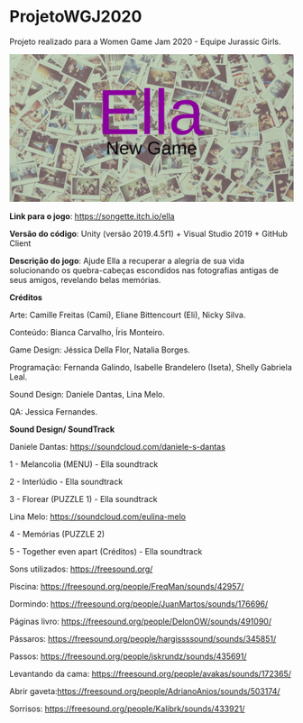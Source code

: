 # ProjetoWGJ2020
Projeto realizado para a Women Game Jam 2020 - Equipe Jurassic Girls.

![Ella](https://github.com/iseta/ProjetoWGJ2020/blob/master/Images/Ella.jpg)

**Link para o jogo**: https://songette.itch.io/ella

**Versão do código**: Unity (versão 2019.4.5f1) + Visual Studio 2019 + GitHub Client

**Descrição do jogo**: Ajude Ella a recuperar a alegria de sua vida solucionando os quebra-cabeças escondidos nas fotografias antigas de seus amigos, revelando belas memórias.


**Créditos**

Arte: Camille Freitas (Cami), Eliane Bittencourt (Eli), Nicky Silva.

Conteúdo: Bianca Carvalho, Íris Monteiro.

Game Design: Jéssica Della Flor, Natalia Borges.

Programação: Fernanda Galindo, Isabelle Brandelero (Iseta), Shelly Gabriela Leal.

Sound Design: Daniele Dantas, Lina Melo.

QA: Jessica Fernandes.


**Sound Design/ SoundTrack**

Daniele Dantas: https://soundcloud.com/daniele-s-dantas

1 - Melancolia (MENU) - Ella soundtrack 

2 - Interlúdio - Ella soundtrack

3 - Florear (PUZZLE 1) - Ella soundtrack

Lina Melo: https://soundcloud.com/eulina-melo

4 - Memórias (PUZZLE 2) 

5 - Together even apart (Créditos) - Ella soundtrack

Sons utilizados: 
https://freesound.org/

Piscina: https://freesound.org/people/FreqMan/sounds/42957/

Dormindo: https://freesound.org/people/JuanMartos/sounds/176696/

Páginas livro: https://freesound.org/people/DelonOW/sounds/491090/

Pássaros: https://freesound.org/people/hargissssound/sounds/345851/

Passos: https://freesound.org/people/jskrundz/sounds/435691/

Levantando da cama: https://freesound.org/people/avakas/sounds/172365/

Abrir gaveta:https://freesound.org/people/AdrianoAnjos/sounds/503174/

Sorrisos: https://freesound.org/people/Kalibrk/sounds/433921/


